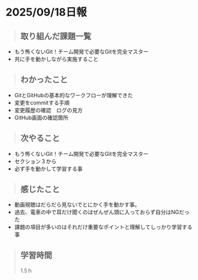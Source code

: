 # 2025/09/18日報

>## 取り組んだ課題一覧 
- もう怖くないGit！チーム開発で必要なGitを完全マスター
- 共に手を動かしながら実施すること

> ## わかったこと
- GitとGitHubの基本的なワークフローが理解できた
- 変更をcommitする手順
- 変更履歴の確認　ログの見方
- GitHub画面の確認箇所

> ## 次やること
- もう怖くないGit！チーム開発で必要なGitを完全マスター
- セクション３から
- 必ず手を動かして学習する事

> ## 感じたこと
- 動画視聴はだらだら見ないでとにかく手を動かす事。
- 過去、電車の中で耳だけ聞くのはぜんぜん頭に入っておらず自分はNGだった
- 課題の項目が多いのはそれだけ重要なポイントと理解してしっかり学習する事

> ## 学習時間
> 1.5ｈ